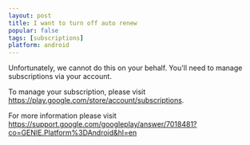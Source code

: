 ```yaml
---
layout: post
title: I want to turn off auto renew
popular: false
tags: [subscriptions]
platform: android
---
```

Unfortunately, we cannot do this on your behalf. You'll need to manage subscriptions via your account.

To manage your subscription, please visit <https://play.google.com/store/account/subscriptions>.

For more information please visit <https://support.google.com/googleplay/answer/7018481?co=GENIE.Platform%3DAndroid&hl=en>

